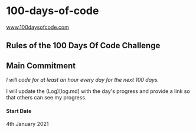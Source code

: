 # 100-days-of-code
 www.100daysofcode.com

## Rules of the 100 Days Of Code Challenge

## Main Commitment
*I will code for at least an hour every day for the next 100 days.*

I will update the (Log)[log.md] with the day's progress and provide a link so that others can see my progress.

#### Start Date
4th January 2021
